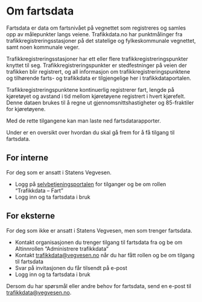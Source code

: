 # Om fartsdata
Fartsdata er data om fartsnivået på vegnettet som registreres og samles opp av målepunkter langs veiene. Trafikkdata.no har punktmålinger fra trafikkregistreringsstasjoner på det statelige og fylkeskommunale vegnettet, samt noen kommunale veger.

Trafikkregistreringsstasjoner har ett eller flere trafikkregistreringspunkter knyttet til seg. Trafikkregistreringspunkter er stedfestninger på veien der trafikken blir registrert, og all informasjon om trafikkregistreringspunktene og tilhørende farts- og trafikkdata er tilgjengelige her i trafikkdataportalen.

Trafikkregistreringspunktene kontinuerlig registrerer fart, lengde på kjøretøyet og avstand i tid mellom kjøretøyene registrert i hvert kjørefelt. Denne dataen brukes til å regne ut gjennomsnittshastigheter og 85-fraktiler for kjøretøyene.

Med de rette tilgangene kan man laste ned fartsdatarapporter.

Under er en oversikt over hvordan du skal gå frem for å få tilgang til fartsdata.

## For interne
For deg som er ansatt i Statens Vegvesen.

* Logg på [selvbetjeningsportalen](https://www.vegvesen.no/idportalen/selvbetjening/) for tilganger og be om rollen “Trafikkdata – Fart”
* Logg inn og ta fartsdata i bruk

## For eksterne
For deg som ikke er ansatt i Statens Vegvesen, men som trenger fartsdata.

* Kontakt organisasjonen du trenger tilgang til fartsdata fra og be om Altinnrollen “Administrere trafikkdata”
* Kontakt trafikkdata@vegvesen.no når du har fått rollen og be om tilgang til fartsdata
* Svar på invitasjonen du får tilsendt på e-post
* Logg inn og ta fartsdata i bruk

Dersom du har spørsmål eller andre behov for fartsdata, send en e-post til trafikkdata@vegvesen.no.

